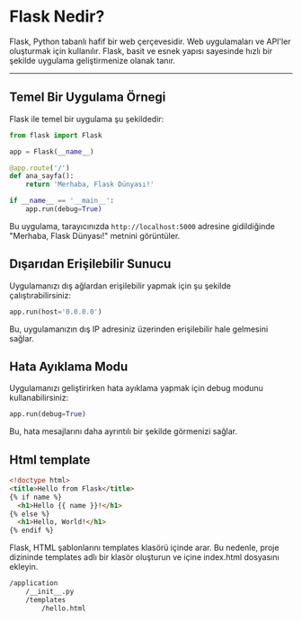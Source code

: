 # Flask Nedir?

Flask, Python tabanlı hafif bir web çerçevesidir. Web uygulamaları ve API'ler oluşturmak için kullanılır. Flask, basit ve esnek yapısı sayesinde hızlı bir şekilde uygulama geliştirmenize olanak tanır.

---

## Temel Bir Uygulama Örnegi

Flask ile temel bir uygulama şu şekildedir:

```python
from flask import Flask

app = Flask(__name__)

@app.route('/')
def ana_sayfa():
    return 'Merhaba, Flask Dünyası!'

if __name__ == '__main__':
    app.run(debug=True)
```

Bu uygulama, tarayıcınızda `http://localhost:5000` adresine gidildiğinde "Merhaba, Flask Dünyası!" metnini görüntüler.

## Dışarıdan Erişilebilir Sunucu
Uygulamanızı dış ağlardan erişilebilir yapmak için şu şekilde çalıştırabilirsiniz:
```python
app.run(host='0.0.0.0')
```
Bu, uygulamanızın dış IP adresiniz üzerinden erişilebilir hale gelmesini sağlar.

## Hata Ayıklama Modu
Uygulamanızı geliştirirken hata ayıklama yapmak için debug modunu kullanabilirsiniz:

```python
app.run(debug=True)
```
Bu, hata mesajlarını daha ayrıntılı bir şekilde görmenizi sağlar.

## Html template 

```html
<!doctype html>
<title>Hello from Flask</title>
{% if name %}
  <h1>Hello {{ name }}!</h1>
{% else %}
  <h1>Hello, World!</h1>
{% endif %}
```

Flask, HTML şablonlarını templates klasörü içinde arar. Bu nedenle, proje dizininde templates adlı bir klasör oluşturun ve içine index.html dosyasını ekleyin.

```bash
/application
    /__init__.py
    /templates
        /hello.html
```



